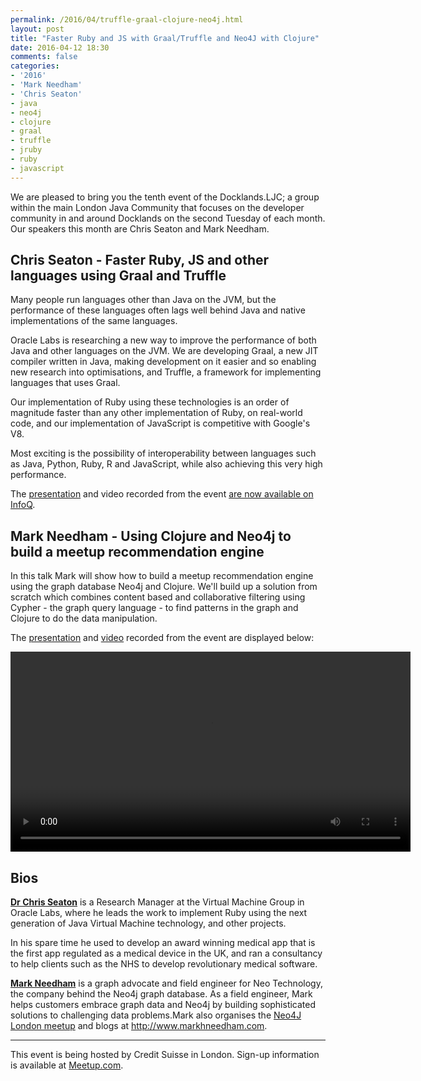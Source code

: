 ```yaml
---
permalink: /2016/04/truffle-graal-clojure-neo4j.html
layout: post
title: "Faster Ruby and JS with Graal/Truffle and Neo4J with Clojure"
date: 2016-04-12 18:30
comments: false
categories: 
- '2016'
- 'Mark Needham' 
- 'Chris Seaton'
- java
- neo4j
- clojure
- graal
- truffle
- jruby
- ruby
- javascript
---
```


We are pleased to bring you the tenth event of the Docklands.LJC; a group
within the main London Java Community that focuses on the developer community
in and around Docklands on the second Tuesday of each month. Our speakers this
month are Chris Seaton and Mark Needham.

<h2>Chris Seaton - Faster Ruby, JS and other languages using Graal and Truffle</h2>

Many people run languages other than Java on the JVM, but the performance of
these languages often lags well behind Java and native implementations of the
same languages.

Oracle Labs is researching a new way to improve the performance of both Java
and other languages on the JVM. We are developing Graal, a new JIT compiler
written in Java, making development on it easier and so enabling new research
into optimisations, and Truffle, a framework for implementing languages that
uses Graal.

Our implementation of Ruby using these technologies is an order of magnitude
faster than any other implementation of Ruby, on real-world code, and our
implementation of JavaScript is competitive with Google's V8.

Most exciting is the possibility of interoperability between languages such as
Java, Python, Ruby, R and JavaScript, while also achieving this very high
performance. 

The
<a href="{{ site.github.url }}/presentations/2016/ChrisSeaton-TruffleGraal.pdf" rel="nofollow">presentation</a>
and video recorded from the event
<a href="//www.infoq.com/presentations/graal-trufle">are now available on InfoQ</a>.

<h2>Mark Needham - Using Clojure and Neo4j to build a meetup recommendation engine</h2>

In this talk Mark will show how to build a meetup recommendation engine using
the graph database Neo4j and Clojure. We'll build up a solution from scratch
which combines content based and collaborative filtering using Cypher - the
graph query language - to find patterns in the graph and Clojure to do the data
manipulation.

The
<a href="{{ site.github.url }}/presentations/2016/MarkNeedham-ClojureNeo4J.pdf" rel="nofollow">presentation</a>
and
<a href="https://youtu.be/8TG78BHJNCk" rel="nofollow">video</a>
recorded from the event are displayed below:

<video width="640" height="320" controls>
 <source src="//www.docklandsljc.uk/presentations/2016/MarkNeedham-ClojureNeo4J.mp4" type="video/mp4"/>
 Your browser does not support the &lt;video&gt; tag or does not understand MP4 files.
</video>

<h2>Bios</h2>

<b><a href="https://twitter.com/ChrisGSeaton">Dr Chris Seaton</a></b> is a
Research Manager at the Virtual Machine Group in Oracle Labs, where he leads
the work to implement Ruby using the next generation of Java Virtual Machine
technology, and other projects.

In his spare time he used to develop an award winning medical app that is the
first app regulated as a medical device in the UK, and ran a consultancy to
help clients such as the NHS to develop revolutionary medical software.

<b><a href="https://twitter.com/markhneedham">Mark Needham</a></b> is a graph
advocate and field engineer for Neo Technology, the company behind the Neo4j
graph database. As a field engineer, Mark helps customers embrace graph data
and Neo4j by building sophisticated solutions to challenging data problems.Mark
also organises the <a href="http://www.meetup.com/graphdb-london/">Neo4J London meetup</a> and blogs at <a href="http://www.markhneedham.com">http://www.markhneedham.com</a>.

<hr/>
This event is being hosted by Credit Suisse in London. Sign-up information is available at <a href="http://www.meetup.com/Londonjavacommunity/events/230110292/">Meetup.com</a>.
